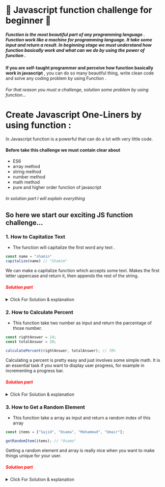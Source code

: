 # 🥇 Javascript function challenge for beginner 🥇
##### Function is the most beautiful part of any programming language . Function work like a machine for programming language. It take some input and return a result. In beginning stage we must understand how function basically work and what can we do by using the power of function .
**If you are self-taught programmer and perceive how function basically work in javascript** ,
you can do so many beautiful thing, write clean code and solve any coding problem by using Function  .  
###### For that reason you must a challenge, solution some problem by using function...


# Create Javascript One-Liners by using function :
In Javascript function is a powerful that can do a lot with very little code.

#### Before take this challenge we must contain clear about 
- ES6
- array method
- string method
- number method
- math method
- pure and higher order function of javascript
###### In solution part I will explain everything
  
## So here we start our exciting JS function challenge... 

### 1. How to Capitalize Text 
- The function will capitalize the first word any text .

```js
const name = "shamin"
capitalize(name) // "Shamim"

```

 We can make a capitalize function which accepts some text. Makes the first letter uppercase and return it, then appends the rest of the string.

 <h5 style="color:red;"> Solution part </h5>

<details>
  <summary>Click For Solution & explanation</summary>

  ```JS
  const capitalize = (str) => (`${str.charAt(0).toUpperCase()}${str.slice(1)}`)

  ```
  ### Explanation
  - Template literals are literals delimited with backtick ( ` ) characters, allowing for multi-line strings, string interpolation with embedded expressions, and special constructs called tagged       templates.
  - The charAt() method returns the character at a specified index (position) in a string.
  ```js
  let name = "yusuf";
  console.log(text.charAt(0)); // "y"
  console.log(name.charAt(2)); // "s"
  ```
  - The slice() method of Array instances returns a shallow copy of a portion of an array into a new array object selected from start to end ( end not included) where start and end represent the       index of items in that array. The original array will not be modified.
  ```js
  // in array
  const cities = ["Feni", "Dhaka", "Shirajgong", "Noakhali", "Dinajpur"];
  console.log(cities.slice(2, -1)) ; // ["Shirajgong", "Noakhali"]
  // in string
  const name = "My name is Yusuf Shahin";
  console.log(name.slice(3, -6)) // "name is Yusuf "
  ```

</details>

### 2. How to Calculate Percent
- This function take two number as input and return the parcentage of those number.  

```js
const rightAnswer = 14;
const totalAnswar = 20;

calculatePercent(rightAnswer, totalAnswer); // 70%

```
Calculating a percent is pretty easy and just involves some simple math. It is an essential task if you want to display user progress, for example in incrementing a progress bar.

<h5 style="color:red;"> Solution part </h5>

<details>
  <summary> Click For Solution & explanation</summary>

```JS
const calculatePercent = (value, total) => (Math.round((value / total) * 100) + "%" );

```
### Explanation
- calculatePercent accepts a certain amount, divides it by the total amount, then multiplies it by 100.
- Math.round() is a built-in function in JavaScript that is used to round a number to the nearest whole number. Here's an example of how to use Math.round() :
```js
let a = Math.round(2.51); // 3
let b = Math.round(2.50); // 3
let c = Math.round(2.49); // 2
let d = Math.round(2.48); // 2

```
</details>

### 3. How to Get a Random Element
- This function take a array as input and return a random index of this array

 ```js
const items = ["Sajid", "Osama", "Mohammad", "Umair"];

getRandomItem(items); // "Osama"
```
Getting a random element and array is really nice when you want to make things unique for your user.

<h5 style="color:red;"> Solution part </h5>

<details>
  <summary>Click For Solution & explanation</summary>

```JS
onst getRandomItem = (items) =>  items[Math.floor(Math.random() * items.length)];

```
### Explanation
- item is an array and we pick an index of item
- The Math.floor() static method always rounds down and returns the largest integer less than or equal to a given number. Here's an example of how to use Math.floor() :
```js
let a = Math.round(2.81); // 2
let b = Math.round(7.33); // 7
```
- Math.random() static method returns a floating-point, pseudo-random number that's greater than or equal to 0 and less than 1, with approximately uniform distribution over that range. Here's an example of how to use Math.random() :
  ```js
  console.log(Math.random) // 0.43245663222234244
  console.log(Math.random) // 0.09876964334327787
  ```
  - length is a property of arrays in JavaScript that returns or sets the number of elements in a given array. For example
    ```js
    const product = ["table", "chair", "pen", "book"];
    console.log(product.length) // 4
    ```
</details>


 


